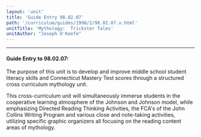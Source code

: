 ```yaml
---
layout: 'unit'
title: 'Guide Entry 98.02.07'
path: '/curriculum/guides/1998/2/98.02.07.x.html'
unitTitle: 'Mythology:  Trickster Tales'
unitAuthor: "Joseph O'Keefe"
---
```


<body>
<hr/>
 <h4>
  Guide Entry to 98.02.07:
 </h4>
 The purpose of this unit is to develop and improve middle school student literacy skills and Connecticut Mastery Test scores through a structured cross curriculum mythology unit.
 <p>
  This cross-curriculum unit will simultaneously immerse students in the cooperative learning atmosphere of the Johnson and Johnson model, while emphasizing Directed Reading Thinking Activities, the FCA's of the John Collins Writing Program and various close and note-taking activities, utilizing specific graphic organizers all focusing on the reading content areas of mythology.
 </p>

</body>
